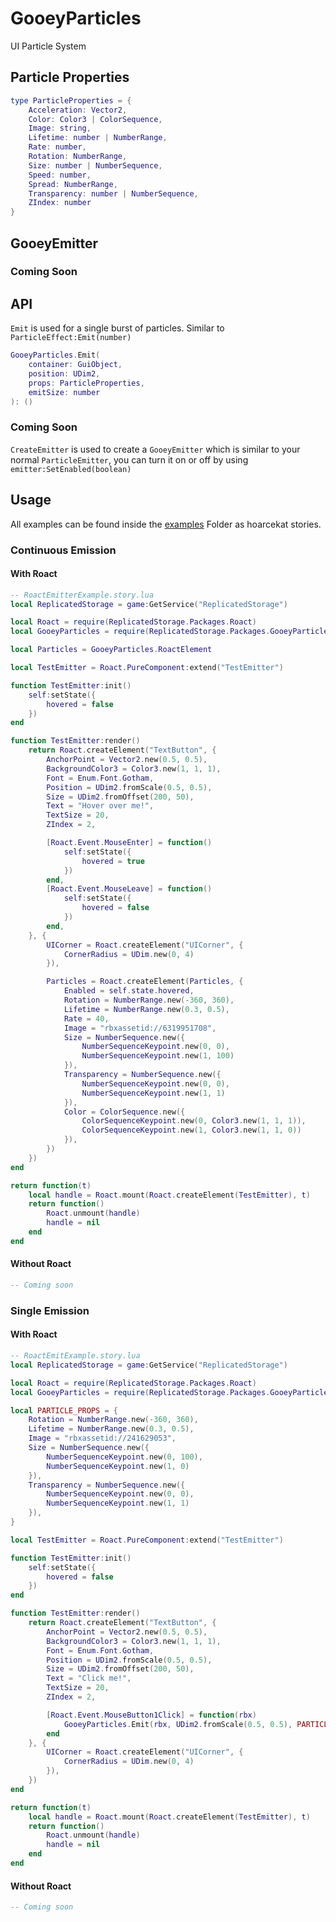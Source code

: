 # GooeyParticles
UI Particle System

## Particle Properties
```lua
type ParticleProperties = {
	Acceleration: Vector2,
	Color: Color3 | ColorSequence,
	Image: string,
	Lifetime: number | NumberRange,
	Rate: number,
	Rotation: NumberRange,
	Size: number | NumberSequence,
	Speed: number,
	Spread: NumberRange,
	Transparency: number | NumberSequence,
	ZIndex: number
}
```

## GooeyEmitter
### Coming Soon
<!-- #### Methods -->
<!-- Set's the emitter to be enabled or not -->
<!-- ```lua -->
<!-- emitter:SetEnabled(enabled: boolean) -->
<!-- ``` -->

## API
``Emit`` is used for a single burst of particles. Similar to ``ParticleEffect:Emit(number)``
```lua
GooeyParticles.Emit(
	container: GuiObject,
	position: UDim2,
	props: ParticleProperties,
	emitSize: number
): ()
```
### Coming Soon
``CreateEmitter`` is used to create a ``GooeyEmitter`` which is similar to your normal ``ParticleEmitter``,
you can turn it on or off by using ``emitter:SetEnabled(boolean)``
<!-- ```lua -->
<!-- GooeyParticles.CreateEmitter( -->
<!-- 	container: GuiObject, -->
<!-- 	position: UDim2, -->
<!-- 	props: ParticleProperties -->
<!-- ): GooeyEmitter -->
<!-- ``` -->

## Usage
All examples can be found inside the [examples](examples) Folder
as hoarcekat stories.
### Continuous Emission
#### With Roact
```lua
-- RoactEmitterExample.story.lua
local ReplicatedStorage = game:GetService("ReplicatedStorage")

local Roact = require(ReplicatedStorage.Packages.Roact)
local GooeyParticles = require(ReplicatedStorage.Packages.GooeyParticles)

local Particles = GooeyParticles.RoactElement

local TestEmitter = Roact.PureComponent:extend("TestEmitter")

function TestEmitter:init()
	self:setState({
		hovered = false
	})
end

function TestEmitter:render()
	return Roact.createElement("TextButton", {
		AnchorPoint = Vector2.new(0.5, 0.5),
		BackgroundColor3 = Color3.new(1, 1, 1),
		Font = Enum.Font.Gotham,
		Position = UDim2.fromScale(0.5, 0.5),
		Size = UDim2.fromOffset(200, 50),
		Text = "Hover over me!",
		TextSize = 20,
		ZIndex = 2,

		[Roact.Event.MouseEnter] = function()
			self:setState({
				hovered = true
			})
		end,
		[Roact.Event.MouseLeave] = function()
			self:setState({
				hovered = false
			})
		end,
	}, {
		UICorner = Roact.createElement("UICorner", {
			CornerRadius = UDim.new(0, 4)
		}),

		Particles = Roact.createElement(Particles, {
			Enabled = self.state.hovered,
			Rotation = NumberRange.new(-360, 360),
			Lifetime = NumberRange.new(0.3, 0.5),
			Rate = 40,
			Image = "rbxassetid://6319951708",
			Size = NumberSequence.new({
				NumberSequenceKeypoint.new(0, 0),
				NumberSequenceKeypoint.new(1, 100)
			}),
			Transparency = NumberSequence.new({
				NumberSequenceKeypoint.new(0, 0),
				NumberSequenceKeypoint.new(1, 1)
			}),
			Color = ColorSequence.new({
				ColorSequenceKeypoint.new(0, Color3.new(1, 1, 1)),
				ColorSequenceKeypoint.new(1, Color3.new(1, 1, 0))
			}),
		})
	})
end

return function(t)
	local handle = Roact.mount(Roact.createElement(TestEmitter), t)
	return function()
		Roact.unmount(handle)
		handle = nil
	end
end
```
#### Without Roact
```lua
-- Coming soon
```
### Single Emission
#### With Roact
```lua
-- RoactEmitExample.story.lua
local ReplicatedStorage = game:GetService("ReplicatedStorage")

local Roact = require(ReplicatedStorage.Packages.Roact)
local GooeyParticles = require(ReplicatedStorage.Packages.GooeyParticles)

local PARTICLE_PROPS = {
	Rotation = NumberRange.new(-360, 360),
	Lifetime = NumberRange.new(0.3, 0.5),
	Image = "rbxassetid://241629053",
	Size = NumberSequence.new({
		NumberSequenceKeypoint.new(0, 100),
		NumberSequenceKeypoint.new(1, 0)
	}),
	Transparency = NumberSequence.new({
		NumberSequenceKeypoint.new(0, 0),
		NumberSequenceKeypoint.new(1, 1)
	}),
}

local TestEmitter = Roact.PureComponent:extend("TestEmitter")

function TestEmitter:init()
	self:setState({
		hovered = false
	})
end

function TestEmitter:render()
	return Roact.createElement("TextButton", {
		AnchorPoint = Vector2.new(0.5, 0.5),
		BackgroundColor3 = Color3.new(1, 1, 1),
		Font = Enum.Font.Gotham,
		Position = UDim2.fromScale(0.5, 0.5),
		Size = UDim2.fromOffset(200, 50),
		Text = "Click me!",
		TextSize = 20,
		ZIndex = 2,

		[Roact.Event.MouseButton1Click] = function(rbx)
			GooeyParticles.Emit(rbx, UDim2.fromScale(0.5, 0.5), PARTICLE_PROPS, 20)
		end
	}, {
		UICorner = Roact.createElement("UICorner", {
			CornerRadius = UDim.new(0, 4)
		}),
	})
end

return function(t)
	local handle = Roact.mount(Roact.createElement(TestEmitter), t)
	return function()
		Roact.unmount(handle)
		handle = nil
	end
end

```
#### Without Roact
```lua
-- Coming soon
```
